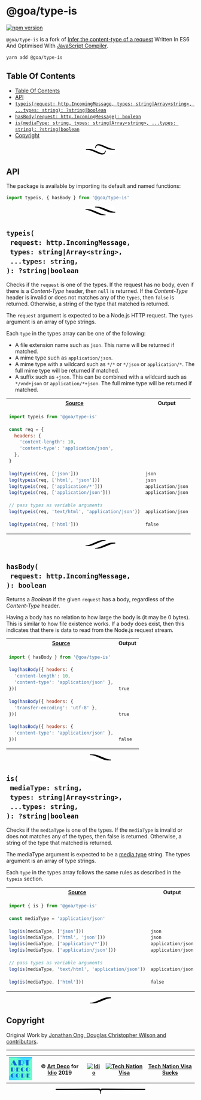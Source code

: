 # @goa/type-is

[![npm version](https://badge.fury.io/js/%40goa%2Ftype-is.svg)](https://npmjs.org/package/@goa/type-is)

`@goa/type-is` is a fork of [Infer the content-type of a request](https://github.com/jshttp/type-is) Written In ES6 And Optimised With [JavaScript Compiler](https://compiler.page).

```sh
yarn add @goa/type-is
```

## Table Of Contents

- [Table Of Contents](#table-of-contents)
- [API](#api)
- [`typeis(request: http.IncomingMessage, types: string|Array<string>, ...types: string): ?string|boolean`](#typeisrequest-httpincomingmessagetypes-stringarraystringtypes-string-stringboolean)
- [`hasBody(request: http.IncomingMessage): boolean`](#hasbodyrequest-httpincomingmessage-boolean)
- [`is(mediaType: string, types: string|Array<string>, ...types: string): ?string|boolean`](#ismediatype-stringtypes-stringarraystringtypes-string-stringboolean)
- [Copyright](#copyright)

<p align="center"><a href="#table-of-contents"><img src="/.documentary/section-breaks/0.svg?sanitize=true"></a></p>

## API

The package is available by importing its default and named functions:

```js
import typeis, { hasBody } from '@goa/type-is'
```

<p align="center"><a href="#table-of-contents"><img src="/.documentary/section-breaks/1.svg?sanitize=true"></a></p>

## `typeis(`<br/>&nbsp;&nbsp;`request: http.IncomingMessage,`<br/>&nbsp;&nbsp;`types: string|Array<string>,`<br/>&nbsp;&nbsp;`...types: string,`<br/>`): ?string|boolean`

Checks if the `request` is one of the types. If the request has no body, even if there is a _Content-Type_ header, then `null` is returned. If the _Content-Type_ header is invalid or does not matches any of the `types`, then `false` is returned. Otherwise, a string of the type that matched is returned.

The `request` argument is expected to be a Node.js HTTP request. The `types` argument is an array of type strings.

Each `type` in the types array can be one of the following:

- A file extension name such as `json`. This name will be returned if matched.
- A mime type such as `application/json`.
- A mime type with a wildcard such as `*/*` or `*/json` or `application/*`. The full mime type will be returned if matched.
- A suffix such as `+json`. This can be combined with a wildcard such as `*/vnd+json` or `application/*+json`. The full mime type will be returned if matched.

<table>
<tr><th><a href="example/index.js">Source</a></th><th>Output</th></tr>
<tr><td>

```js
import typeis from '@goa/type-is'

const req = {
  headers: {
    'content-length': 10,
    'content-type': 'application/json',
  },
}

log(typeis(req, ['json']))
log(typeis(req, ['html', 'json']))
log(typeis(req, ['application/*']))
log(typeis(req, ['application/json']))

// pass types as variable arguments
log(typeis(req, 'text/html', 'application/json'))

log(typeis(req, ['html']))
```
</td>
<td>

```js
​
​
​
​
​
​
​
​
​
​json
json
application/json
application/json

​
​application/json

​false
```
</td></tr>
</table>

<p align="center"><a href="#table-of-contents"><img src="/.documentary/section-breaks/2.svg?sanitize=true"></a></p>

## `hasBody(`<br/>&nbsp;&nbsp;`request: http.IncomingMessage,`<br/>`): boolean`

Returns a _Boolean_ if the given `request` has a body, regardless of the _Content-Type_ header.

Having a body has no relation to how large the body is (it may be 0 bytes). This is similar to how file existence works. If a body does exist, then this indicates that there is data to read from the Node.js request stream.

<table>
<tr><th><a href="example/has-body.js">Source</a></th><th>Output</th></tr>
<tr><td>

```js
import { hasBody } from '@goa/type-is'

log(hasBody({ headers: {
  'content-length': 10,
  'content-type': 'application/json' },
}))

log(hasBody({ headers: {
  'transfer-encoding': 'utf-8' },
}))

log(hasBody({ headers: {
  'content-type': 'application/json' },
}))
```
</td>
<td>

```js
​
​
​
​
​
​true

​
​
​true

​
​
​false
```
</td></tr>
</table>

<p align="center"><a href="#table-of-contents"><img src="/.documentary/section-breaks/3.svg?sanitize=true"></a></p>

## `is(`<br/>&nbsp;&nbsp;`mediaType: string,`<br/>&nbsp;&nbsp;`types: string|Array<string>,`<br/>&nbsp;&nbsp;`...types: string,`<br/>`): ?string|boolean`

Checks if the `mediaType` is one of the types. If the `mediaType` is invalid or does not matches any of the types, then false is returned. Otherwise, a string of the type that matched is returned.

The mediaType argument is expected to be a [media type](https://tools.ietf.org/html/rfc6838) string. The types argument is an array of type strings.

Each `type` in the types array follows the same rules as described in the `typeis` section.

<table>
<tr><th><a href="example/is.js">Source</a></th><th>Output</th></tr>
<tr><td>

```js
import { is } from '@goa/type-is'

const mediaType = 'application/json'

log(is(mediaType, ['json']))
log(is(mediaType, ['html', 'json']))
log(is(mediaType, ['application/*']))
log(is(mediaType, ['application/json']))

// pass types as variable arguments
log(is(mediaType, 'text/html', 'application/json'))

log(is(mediaType, ['html']))
```
</td>
<td>

```js
​
​
​
​
​json
json
application/json
application/json

​
​application/json

​false
```
</td></tr>
</table>


<p align="center"><a href="#table-of-contents"><img src="/.documentary/section-breaks/4.svg?sanitize=true"></a></p>

## Copyright

Original Work by [Jonathan Ong, Douglas Christopher Wilson and contributors](https://github.com/jshttp/type-is).

---

<table>
  <tr>
    <th>
      <a href="https://artd.eco">
        <img src="https://raw.githubusercontent.com/wrote/wrote/master/images/artdeco.png" alt="Art Deco">
      </a>
    </th>
    <th>© <a href="https://artd.eco">Art Deco</a> for <a href="https://idio.cc">Idio</a> 2019</th>
    <th>
      <a href="https://idio.cc">
        <img src="https://avatars3.githubusercontent.com/u/40834161?s=100" width="100" alt="Idio">
      </a>
    </th>
    <th>
      <a href="https://www.technation.sucks" title="Tech Nation Visa">
        <img src="https://raw.githubusercontent.com/artdecoweb/www.technation.sucks/master/anim.gif"
          alt="Tech Nation Visa">
      </a>
    </th>
    <th><a href="https://www.technation.sucks">Tech Nation Visa Sucks</a></th>
  </tr>
</table>

<p align="center"><a href="#table-of-contents"><img src="/.documentary/section-breaks/-1.svg?sanitize=true"></a></p>